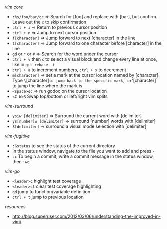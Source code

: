 *vim core*
- `:%s/foo/bar/gc` => Search for [foo] and replace with [bar], but confirm. Leave out the `c` to skip confirmation
- `ctrl + i` => Return to previous cursor position
- `ctrl + n` => Jump to next cursor position
- `f[character]` => Jump forward to next [character] in the line
- `t[character]` => Jump forward to one character before [character] in the line
- `gd` or `*` or `#` => Search for the word under the cursor
- `ctrl + v` then `c` to select a visual block and change every line at once, like in `git rebase -i`
- `ctrl + a` to increment numbers, `ctrl + x` to decrement
- `m[character]` => set a mark at the cursor location named by [character]. Type `\`[character]` to jump back to the specific mark, or `\'[character]` to jump the line where the mark is
- `<space>dc` => run godoc on the cursor location
- `<C-W>R` Swap top/bottom or left/right vim splits

*vim-surround*
- `ysiw [delimiter]` => Surround the current word with [delimiter]
- `ys[number]w [delimiter]` => surround [number] words with [delimiter]
- `S[delimiter]` => surround a visual mode selection with [delimiter]

*vim-fugitive*
- `:Gstatus` to see the status of the current directory
- In the status window, navigate to the file you want to add and press `-`
- `cc` To begin a commit, write a commit message in the status window, then `:wq`

*vim-go*
- `<leader>c` highlight test coverage
- `<leader>cl` clear test coverage highlighting
- `gd` jump to function/variable definition
- `ctrl + t` jump to previous location

*resources*
- http://blog.superuser.com/2012/03/06/understanding-the-improved-in-vim/
